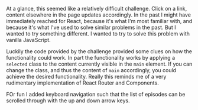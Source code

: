 At a glance, this seemed like a relatively difficult challenge. Click on a link, content elsewhere in the page updates accordingly. In the past I might have immediately reached for React, because it's what I'm most familiar with, and because it's what I've used to solve similar problems in the past. But I wanted to try something different. I wanted to try to solve this problem with vanilla JavaScript.

Luckily the code provided by the challenge provided some clues on how the functionality could work. In part the functionality works by applying a `selected` class to the content currently visible in the `main` element. If you can change the class, and thus the content of `main` accordingly, you could achieve the desired functionality. Really this reminds me of a very rudimentary implementation of React Router and Components.

FOr fun I added keyboard navigation such that the list of episodes can be scrolled through with the up and down arrow keys.
